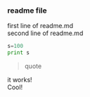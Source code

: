 ### readme file
first line of readme.md  
second line of readme.md
```python
s=100
print s
```
>quote  

it works!  
Cool!

